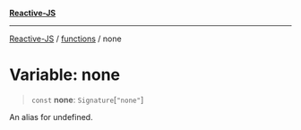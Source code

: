 [**Reactive-JS**](../../README.md)

***

[Reactive-JS](../../README.md) / [functions](../README.md) / none

# Variable: none

> `const` **none**: `Signature`\[`"none"`\]

An alias for undefined.
